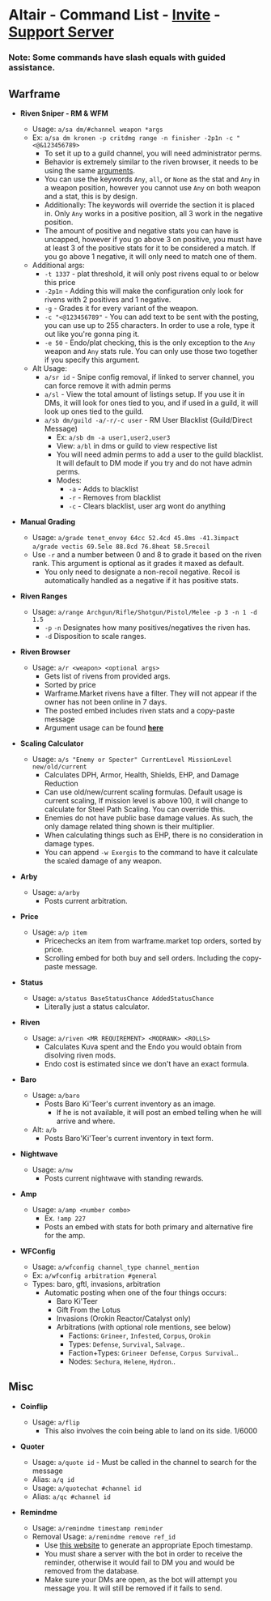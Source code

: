 
# Altair - Command List - [Invite](https://discord.com/oauth2/authorize?client_id=522879744786563075&permissions=0&scope=bot) - [Support Server](https://discord.gg/pByz6CVEKQ)

### Note: Some commands have slash equals with guided assistance.
## Warframe
- **Riven Sniper - RM & WFM**
	- Usage: `a/sa dm/#channel weapon *args`
	- Ex: `a/sa dm kronen -p critdmg range -n finisher -2p1n -c "<@&123456789>`
	 	- To set it up to a guild channel, you will need administrator perms.
	 	- Behavior is extremely similar to the riven browser, it needs to be using the same [arguments](https://github.com/empdarkness/altair/blob/master/rm.md).
	 	- You can use the keywords `Any`, `all`, or `None` as the stat and `Any` in a weapon position, however you cannot use `Any` on both weapon and a stat, this is by design.
	 	- Additionally: The keywords will override the section it is placed in. Only `Any` works in a positive position, all 3 work in the negative position.
		- The amount of positive and negative stats you can have is uncapped, however if you go above 3 on positive, you must have at least 3 of the positive stats for it to be considered a match. If you go above 1 negative, it will only need to match one of them.
	- Additional args: 
	 	- `-t 1337` - plat threshold, it will only post rivens equal to or below this price
	 	- `-2p1n` - Adding this will make the configuration only look for rivens with 2 positives and 1 negative.
	 	- `-g` - Grades it for every variant of the weapon.
	 	- `-c "<@123456789"` - You can add text to be sent with the posting, you can use up to 255 characters. In order to use a role, type it out like you're gonna ping it.
	 	- `-e 50` - Endo/plat checking, this is the only exception to the `Any` weapon and `Any` stats rule. You can only use those two together if you specify this argument.
	- Alt Usage:
	 	- `a/sr id` - Snipe config removal, if linked to server channel, you can force remove it with admin perms
	 	- `a/sl` - View the total amount of listings setup. If you use it in DMs, it will look for ones tied to you, and if used in a guild, it will look up ones tied to the guild.
	 	- `a/sb dm/guild -a/-r/-c user` - RM User Blacklist (Guild/Direct Message)
	 		- Ex: `a/sb dm -a user1,user2,user3`
			- View: `a/bl` in dms or guild to view respective list
			- You will need admin perms to add a user to the guild blacklist. It will default to DM mode if you try and do not have admin perms.
			- Modes:
				- `-a` - Adds to blacklist
				- `-r` - Removes from blacklist
				- `-c` - Clears blacklist, user arg wont do anything

- **Manual Grading**
	- Usage: `a/grade tenet_envoy 64cc 52.4cd 45.8ms -41.3impact` `a/grade vectis 69.5ele 88.8cd 76.8heat 58.5recoil`
	- Use `-r` and a number between 0 and 8 to grade it based on the riven rank. This argument is optional as it grades it maxed as default.
		- You only need to designate a non-recoil negative. Recoil is automatically handled as a negative if it has positive stats.
		
- **Riven Ranges**
	- Usage: `a/range Archgun/Rifle/Shotgun/Pistol/Melee -p 3 -n 1 -d 1.5`
		- `-p` `-n` Designates how many positives/negatives the riven has.
		- `-d` Disposition to scale ranges.

- **Riven Browser**
	- Usage: `a/r <weapon> <optional args>`
		- Gets list of rivens from provided args.
		- Sorted by price
		- Warframe.Market rivens have a filter. They will not appear if the owner has not been online in 7 days.
		- The posted embed includes riven stats and a copy-paste message
		- Argument usage can be found [**here**](https://github.com/empdarkness/altair/blob/master/rm.md)
		
- **Scaling Calculator**  
	 - Usage: `a/s "Enemy or Specter" CurrentLevel MissionLevel new/old/current`
		 - Calculates DPH, Armor, Health, Shields, EHP, and Damage Reduction
		 - Can use old/new/current scaling formulas. Default usage is current scaling, If mission level is above 100, it will change to calculate for Steel Path Scaling. You can override this.
		 - Enemies do not have public base damage values. As such, the only damage related thing shown is their multiplier.
		 - When calculating things such as EHP, there is no consideration in damage types. 
		 - You can append `-w Exergis` to the command to have it calculate the scaled damage of any weapon.
- **Arby**
	- Usage: `a/arby`
		- Posts current arbitration.
- **Price**
	- Usage: `a/p item`
		- Pricechecks an item from warframe.market top orders, sorted by price.
		- Scrolling embed for both buy and sell orders. Including the copy-paste message.
- **Status**
	- Usage: `a/status BaseStatusChance AddedStatusChance`
		- Literally just a status calculator.
- **Riven**
	- Usage: `a/riven <MR REQUIREMENT> <MODRANK> <ROLLS>`
		- Calculates Kuva spent and the Endo you would obtain from disolving riven mods.
		- Endo cost is estimated since we don't have an exact formula.
- **Baro**
	- Usage: `a/baro`
		- Posts Baro Ki'Teer's current inventory as an image.
			- If he is not available, it will post an embed telling when he will arrive and where.
	- Alt: `a/b`
		- Posts Baro'Ki'Teer's current inventory in text form.
- **Nightwave**
	- Usage: `a/nw`
		- Posts current nightwave with standing rewards.
- **Amp**
	- Usage: `a/amp <number combo>`
		- Ex. `!amp 227`
		- Posts an embed with stats for both primary and alternative fire for the amp.
- **WFConfig**
	- Usage: `a/wfconfig channel_type channel_mention`
	- Ex: `a/wfconfig arbitration #general`
	- Types: baro, gftl, invasions, arbitration
		- Automatic posting when one of the four things occurs:
			- Baro Ki'Teer
			- Gift From the Lotus
			- Invasions (Orokin Reactor/Catalyst only)
			- Arbitrations (with optional role mentions, see below)
				- Factions: `Grineer`, `Infested`, `Corpus`, `Orokin`
				- Types: `Defense`, `Survival`, `Salvage`..
				- Faction+Types: `Grineer Defense`, `Corpus Survival`..
				- Nodes: `Sechura`, `Helene`, `Hydron`..
## Misc
- **Coinflip**
	- Usage: `a/flip`
		- This also involves the coin being able to land on its side. 1/6000
- **Quoter**
	- Usage: `a/quote id` - Must be called in the channel to search for the message
	- Alias: `a/q id`
	- Usage: `a/quotechat #channel id`
	- Alias: `a/qc #channel id`

- **Remindme**
	- Usage: `a/remindme timestamp reminder`
	- Removal Usage: `a/remindme remove ref_id`
		- Use [this website](https://www.epochconverter.com/) to generate an appropriate Epoch timestamp.
		- You must share a server with the bot in order to receive the reminder, otherwise it would fail to DM you and would be removed from the database.
		- Make sure your DMs are open, as the bot will attempt you message you. It will still be removed if it fails to send.
